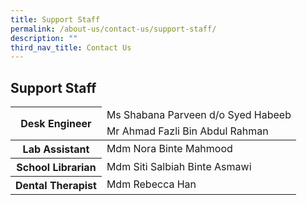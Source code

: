 ```yaml
---
title: Support Staff
permalink: /about-us/contact-us/support-staff/
description: ""
third_nav_title: Contact Us
---
```

## **Support Staff**


<table>
<thead>
  <tr>
    <th rowspan="2">Desk Engineer</th>
    <td>Ms Shabana Parveen d/o Syed Habeeb </td>
  </tr>
  <tr>
    <td>Mr Ahmad Fazli Bin Abdul Rahman</td>
  </tr>
</thead>
<tbody>
  <tr>
    <th>Lab Assistant </th>
    <td>Mdm Nora Binte Mahmood</td>
  </tr>
  <tr>
    <th>School Librarian</th>
    <td>Mdm Siti Salbiah Binte Asmawi</td>
  </tr>
  <tr>
    <th>Dental Therapist</th>
    <td>Mdm Rebecca Han </td>
  </tr>
</tbody>
</table>